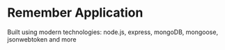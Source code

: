 # Remember Application

Built using modern technologies: node.js, express, mongoDB, mongoose, jsonwebtoken and more
